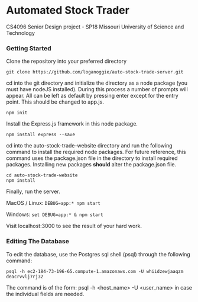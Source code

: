 # Automated Stock Trader
CS4096 Senior Design project - SP18 Missouri University of Science and Technology


### Getting Started

Clone the repository into your preferred directory

```
git clone https://github.com/loganoggie/auto-stock-trade-server.git
```

cd into the git directory and initialize the directory as a node package (you must have nodeJS installed).
During this process a number of prompts will appear. All can be left as default by pressing enter except for the
entry point. This should be changed to app.js.

```
npm init
```

Install the Express.js framework in this node package.

```
npm install express --save
```

cd into the auto-stock-trade-website directory and run the following command to install the required node packages.
For future reference, this command uses the package.json file in the directory to install required packages. Installing new packages **should** alter the package.json file.

```
cd auto-stock-trade-website
npm install
```

Finally, run the server.

MacOS / Linux: ```DEBUG=app:* npm start```

Windows:       ```set DEBUG=app:* & npm start```

Visit localhost:3000 to see the result of your hard work.

### Editing The Database

To edit the database, use the Postgres sql shell (psql) through the following command:

 ```
 psql -h ec2-184-73-196-65.compute-1.amazonaws.com -U whiidzewjaaqzm deacrvvlj7rj32
 ```
 
 The command is of the form: psql -h <host_name> -U <user_name> <database> in case the individual fields are needed.
